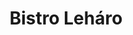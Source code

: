 ---
layout: layouts/post.njk
title: Bistro Leháro
perex: Malé bistro v Komíně s bezlepkovou kuchyní.
foto: napoli.jpeg
popis: jídlo
tags: ['restaurants']
---